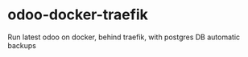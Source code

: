# odoo-docker-traefik
Run latest odoo on docker, behind traefik, with postgres DB automatic backups
